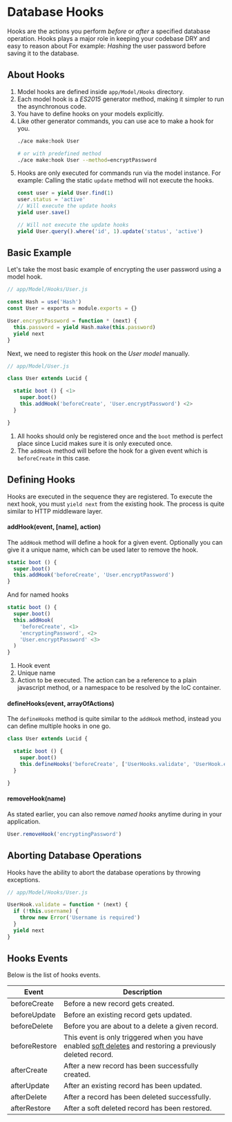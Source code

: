 # Database Hooks

Hooks are the actions you perform *before* or *after* a specified database operation. Hooks plays a major role in keeping your codebase DRY and easy to reason about For example: *Hashing* the user password before saving it to the database.

## About Hooks

1. Model hooks are defined inside `app/Model/Hooks` directory.
2. Each model hook is a *ES2015* generator method, making it simpler to run the asynchronous code.
3. You have to define hooks on your models explicitly.
4. Like other generator commands, you can use ace to make a hook for you.
    ```bash
    ./ace make:hook User

    # or with predefined method
    ./ace make:hook User --method=encryptPassword
    ```
5. Hooks are only executed for commands run via the model instance. For example: Calling the static `update` method will not execute the hooks.
    ```js
    const user = yield User.find(1)
    user.status = 'active'
    // Will execute the update hooks
    yield user.save()

    // Will not execute the update hooks
    yield User.query().where('id', 1).update('status', 'active')
    ```

## Basic Example
Let's take the most basic example of encrypting the user password using a model hook.

```js
// app/Model/Hooks/User.js

const Hash = use('Hash')
const User = exports = module.exports = {}

User.encryptPassword = function * (next) {
  this.password = yield Hash.make(this.password)
  yield next
}
```

Next, we need to register this hook on the *User model* manually.

```js
// app/Model/User.js

class User extends Lucid {

  static boot () { <1>
    super.boot()
    this.addHook('beforeCreate', 'User.encryptPassword') <2>
  }

}
```

1. All hooks should only be registered once and the `boot` method is perfect place since Lucid makes sure it is only executed once.
2. The `addHook` method will before the hook for a given event which is `beforeCreate` in this case.

## Defining Hooks
Hooks are executed in the sequence they are registered. To execute the next hook, you must `yield next` from the existing hook. The process is quite similar to HTTP middleware layer.

#### addHook(event, [name], action)
The `addHook` method will define a hook for a given event. Optionally you can give it a unique name, which can be used later to remove the hook.

```js
static boot () {
  super.boot()
  this.addHook('beforeCreate', 'User.encryptPassword')
}
```

And for named hooks

```js
static boot () {
  super.boot()
  this.addHook(
    'beforeCreate', <1>
    'encryptingPassword', <2>
    'User.encryptPassword' <3>
  )
}
```

1. Hook event
2. Unique name
3. Action to be executed. The action can be a reference to a plain javascript method, or a namespace to be resolved by the IoC container.

#### defineHooks(event, arrayOfActions)
The `defineHooks` method is quite similar to the `addHook` method, instead you can define multiple hooks in one go.

```js
class User extends Lucid {

  static boot () {
    super.boot()
    this.defineHooks('beforeCreate', ['UserHooks.validate', 'UserHook.encryptPassword'])
  }

}
```

#### removeHook(name)
As stated earlier, you can also remove *named hooks* anytime during in your application.

```js
User.removeHook('encryptingPassword')
```

## Aborting Database Operations
Hooks have the ability to abort the database operations by throwing exceptions.

```js
// app/Model/Hooks/User.js

UserHook.validate = function * (next) {
  if (!this.username) {
    throw new Error('Username is required')
  }
  yield next
}
```

## Hooks Events
Below is the list of hooks events.

| Event           | Description                                         |
|-----------------|-----------------------------------------------------|
| beforeCreate    | Before a new record gets created.                   |
| beforeUpdate    | Before an existing record gets updated.             |
| beforeDelete    | Before you are about to a delete a given record.    |
| beforeRestore   | This event is only triggered when you have enabled [soft deletes](/markdown/06-lucid/01-lucid.md#deletetimestamp) and restoring a previously deleted record. |
| afterCreate     | After a new record has been successfully created.   |
| afterUpdate     | After an existing record has been updated.          |
| afterDelete     | After a record has been deleted successfully.       |
| afterRestore    | After a soft deleted record has been restored.      |
